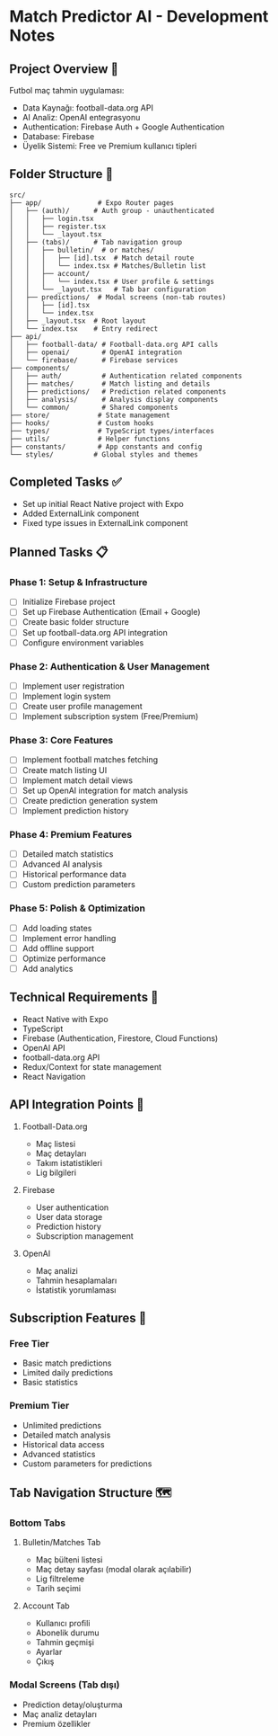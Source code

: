 # Match Predictor AI - Development Notes

## Project Overview 🎯
Futbol maç tahmin uygulaması:
- Data Kaynağı: football-data.org API
- AI Analiz: OpenAI entegrasyonu
- Authentication: Firebase Auth + Google Authentication
- Database: Firebase
- Üyelik Sistemi: Free ve Premium kullanıcı tipleri

## Folder Structure 📁
```
src/
├── app/              # Expo Router pages
│   ├── (auth)/      # Auth group - unauthenticated
│   │   ├── login.tsx
│   │   ├── register.tsx
│   │   └── _layout.tsx
│   ├── (tabs)/      # Tab navigation group
│   │   ├── bulletin/  # or matches/
│   │   │   ├── [id].tsx  # Match detail route
│   │   │   └── index.tsx # Matches/Bulletin list
│   │   ├── account/
│   │   │   └── index.tsx # User profile & settings
│   │   └── _layout.tsx   # Tab bar configuration
│   ├── predictions/  # Modal screens (non-tab routes)
│   │   ├── [id].tsx
│   │   └── index.tsx
│   ├── _layout.tsx  # Root layout
│   └── index.tsx    # Entry redirect
├── api/
│   ├── football-data/ # Football-data.org API calls
│   ├── openai/        # OpenAI integration
│   └── firebase/      # Firebase services
├── components/
│   ├── auth/          # Authentication related components
│   ├── matches/       # Match listing and details
│   ├── predictions/   # Prediction related components
│   ├── analysis/      # Analysis display components
│   └── common/        # Shared components
├── store/            # State management
├── hooks/            # Custom hooks
├── types/            # TypeScript types/interfaces
├── utils/            # Helper functions
├── constants/        # App constants and config
└── styles/          # Global styles and themes
```

## Completed Tasks ✅
- Set up initial React Native project with Expo
- Added ExternalLink component
- Fixed type issues in ExternalLink component

## Planned Tasks 📋
### Phase 1: Setup & Infrastructure
- [ ] Initialize Firebase project
- [ ] Set up Firebase Authentication (Email + Google)
- [ ] Create basic folder structure
- [ ] Set up football-data.org API integration
- [ ] Configure environment variables

### Phase 2: Authentication & User Management
- [ ] Implement user registration
- [ ] Implement login system
- [ ] Create user profile management
- [ ] Implement subscription system (Free/Premium)

### Phase 3: Core Features
- [ ] Implement football matches fetching
- [ ] Create match listing UI
- [ ] Implement match detail views
- [ ] Set up OpenAI integration for match analysis
- [ ] Create prediction generation system
- [ ] Implement prediction history

### Phase 4: Premium Features
- [ ] Detailed match statistics
- [ ] Advanced AI analysis
- [ ] Historical performance data
- [ ] Custom prediction parameters

### Phase 5: Polish & Optimization
- [ ] Add loading states
- [ ] Implement error handling
- [ ] Add offline support
- [ ] Optimize performance
- [ ] Add analytics

## Technical Requirements 🔧
- React Native with Expo
- TypeScript
- Firebase (Authentication, Firestore, Cloud Functions)
- OpenAI API
- football-data.org API
- Redux/Context for state management
- React Navigation

## API Integration Points 🔌
1. Football-Data.org
   - Maç listesi
   - Maç detayları
   - Takım istatistikleri
   - Lig bilgileri

2. Firebase
   - User authentication
   - User data storage
   - Prediction history
   - Subscription management

3. OpenAI
   - Maç analizi
   - Tahmin hesaplamaları
   - İstatistik yorumlaması

## Subscription Features 💎
### Free Tier
- Basic match predictions
- Limited daily predictions
- Basic statistics

### Premium Tier
- Unlimited predictions
- Detailed match analysis
- Historical data access
- Advanced statistics
- Custom parameters for predictions 

## Tab Navigation Structure 🗺
### Bottom Tabs
1. Bulletin/Matches Tab
   - Maç bülteni listesi
   - Maç detay sayfası (modal olarak açılabilir)
   - Lig filtreleme
   - Tarih seçimi

2. Account Tab
   - Kullanıcı profili
   - Abonelik durumu
   - Tahmin geçmişi
   - Ayarlar
   - Çıkış

### Modal Screens (Tab dışı)
- Prediction detay/oluşturma
- Maç analiz detayları
- Premium özellikler 